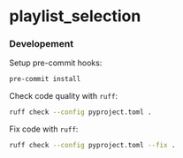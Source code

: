 # playlist_selection

### Developement

Setup pre-commit hooks:

```bash
pre-commit install
```

Check code quality with `ruff`:
```bash
ruff check --config pyproject.toml .
```

Fix code with `ruff`:
```bash
ruff check --config pyproject.toml --fix .
```

